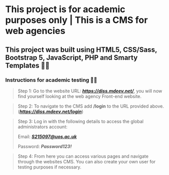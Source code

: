# This project is for academic purposes only | This is a CMS for web agencies
## This project was built using HTML5, CSS/Sass, Bootstrap 5, JavaScript, PHP and Smarty Templates 👩‍💻

### Instructions for academic testing 👨‍🔬
> Step 1: Go to the website URL: ***https://diss.mdeev.net/***, you will now find yourself looking at the web agency Front-end website.

> Step 2: To navigate to the CMS add **/login** to the URL provided above. (***https://diss.mdeev.net/login***)

> Step 3: Log in with the following details to access the global administrators account:
>
> Email: ***S215097@uos.ac.uk***
>
> Password: ***Password123!***

> Step 4: From here you can access various pages and navigate through the websites CMS. You can also create your own user for testing purposes if necessary.
